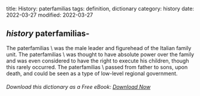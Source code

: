 title: History: paterfamilias
tags: definition, dictionary
category: history
date: 2022-03-27
modified: 2022-03-27

## _history_  paterfamilias-
The   paterfamilias \ was the
male leader and figurehead of the Italian family unit.   The
paterfamilias \ was thought to have absolute power over the family
and was even considered to have the right to execute his children,
though this rarely occurred.   The   paterfamilias \ passed from
father to sons, upon death, and could be seen as a type of low-level
regional government.


###### Download *this* dictionary as a Free eBook: [Download Now]({static}static/SerfHistoryDictionary.pdf)

